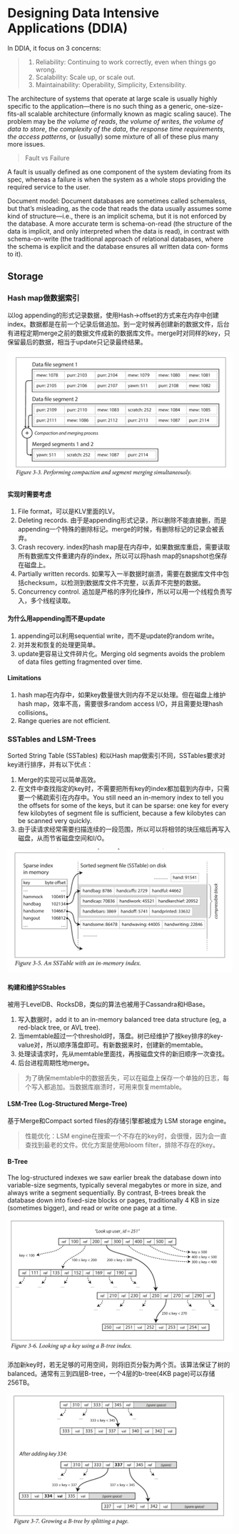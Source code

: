# Designing Data Intensive Applications (DDIA)

In DDIA, it focus on 3 concerns:

> 1. Reliability: Continuing to work correctly, even when things go wrong.
> 2. Scalability: Scale up, or scale out.
> 3. Maintainability: Operability, Simplicity, Extensibility.


The architecture of systems that operate at large scale is usually highly specific to the
application—there is no such thing as a generic, one-size-fits-all scalable architecture
(informally known as magic scaling sauce). The problem may be *the volume of reads*,
*the volume of writes*, *the volume of data to store*, *the complexity of the data*, *the
response time requirements*, *the access patterns*, or (usually) some mixture of all of
these plus many more issues.



> Fault vs Failure

A fault is usually defined as one component of the system deviating from its spec, whereas a failure is when the system as a whole stops providing the required service to the user.

Document model: Document databases are sometimes called schemaless, but that’s misleading, as the code that reads the data usually assumes some kind of structure—i.e., there is an
implicit schema, but it is not enforced by the database. A more accurate term is
schema-on-read (the structure of the data is implicit, and only interpreted when the
data is read), in contrast with schema-on-write (the traditional approach of relational databases, where the schema is explicit and the database ensures all written data con‐
forms to it).

## Storage

### Hash map做数据索引

以log appending的形式记录数据，使用Hash->offset的方式来在内存中创建index。数据都是在前一个记录后做追加。到一定时候再创建新的数据文件，后台有进程定期merge之前的数据文件成新的数据库文件。merge时对同样的key，只保留最后的数据，相当于update只记录最终结果。

![](/assets/img/DDIA-notes/2021-11-21-23-07-55.png)

#### 实现时需要考虑

1. File format，可以是KLV里面的LV。
2. Deleting records. 由于是appending形式记录，所以删除不能直接删，而是appending一个特殊的删除标记。merge的时候，有删除标记的记录会被丢弃。
3. Crash recovery. index的hash map是在内存中，如果数据库重启，需要读取所有数据库文件重建内存的index，所以可以将hash map的snapshot也保存在磁盘上。
4. Partially written records. 如果写入一半数据时崩溃，需要在数据库文件中包括checksum，以检测到数据库文件不完整，以丢弃不完整的数据。
5. Concurrency control. 追加是严格的序列化操作，所以可以用一个线程负责写入，多个线程读取。

#### 为什么用appending而不是update

1. appending可以利用sequential write，而不是update的random write。
2. 对并发和恢复的处理更简单。
3. update更容易让文件碎片化。Merging old segments avoids the problem of data files getting fragmented over time.

#### Limitations

1. hash map在内存中，如果key数量很大则内存不足以处理。但在磁盘上维护hash map，效率不高，需要很多random access I/O，并且需要处理hash collisions。
2. Range queries are not efficient.

### SSTables and LSM-Trees

Sorted String Table (SSTables) 和以Hash map做索引不同，SSTables要求对key进行排序，并有以下优点：

1. Merge的实现可以简单高效。
2. 在文件中查找指定的key时，不需要把所有key的index都加载到内存中，只需要一个稀疏索引在内存中。You still need an in-memory index to tell you the offsets for some of the keys, but it can be sparse: one key for every few kilobytes of segment file is sufficient, because a few kilobytes can be scanned very quickly.
3. 由于读请求经常需要扫描连续的一段范围，所以可以将相邻的块压缩后再写入磁盘，从而节省磁盘空间和I/O。

![](/assets/img/DDIA-notes/2021-11-23-21-14-27.png)

#### 构建和维护SStables

被用于LevelDB、RocksDB，类似的算法也被用于Cassandra和HBase。

1. 写入数据时，add it to an in-memory balanced tree data structure (eg, a red-black tree, or AVL tree).
2. 当memtable超过一个threshold时，落盘。树已经维护了按key排序的key-value对，所以顺序落盘即可。有新数据来时，创建新的memtable。
3. 处理读请求时，先从memtable里面找，再按磁盘文件的新旧顺序一次查找。
4. 后台进程周期性地merge。

> 为了确保memtable中的数据丢失，可以在磁盘上保存一个单独的日志，每个写入都追加。当数据库崩溃时，可用来恢复memtable。

#### LSM-Tree (Log-Structured Merge-Tree)

基于Merge和Compact sorted files的存储引擎都被成为 LSM storage engine。

> 性能优化：LSM engine在搜索一个不存在的key时，会很慢，因为会一直查找到最老的文件。优化方案是使用bloom filter，排除不存在的key。

#### B-Tree

The log-structured indexes we saw earlier break the database down into variable-size segments, typically several megabytes or more in size, and always write a segment sequentially. By contrast, B-trees break the database down into fixed-size blocks or pages, traditionally 4 KB in size (sometimes bigger), and read or write one page at a time.

![](/assets/img/DDIA-notes/2021-11-23-22-53-15.png)

添加新key时，若无足够的可用空间，则将旧页分裂为两个页。该算法保证了树的balanced。通常有三到四层B-tree，一个4层的b-tree(4KB page)可以存储256TB。

![](/assets/img/DDIA-notes/2021-11-23-22-57-53.png)

